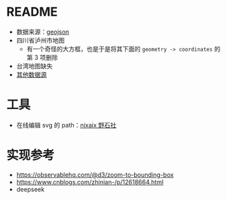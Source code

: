 # README

+ 数据来源：[geojson](https://geojson.cn/)
+ 四川省泸州市地图
  + 有一个奇怪的大方框，也是于是将其下面的 `geometry -> coordinates`  的第 3 项删除
+ 台湾地图缺失
+ [其他数据源](https://github.com/yezongyang/china-geojson)



# 工具

+ 在线编辑 svg 的 path：[nixaix 野石社](https://nixaix.com/static/svg-path-editor/index.html)





# 实现参考

+ https://observablehq.com/@d3/zoom-to-bounding-box
+ https://www.cnblogs.com/zhinian-/p/12618664.html
+ deepseek